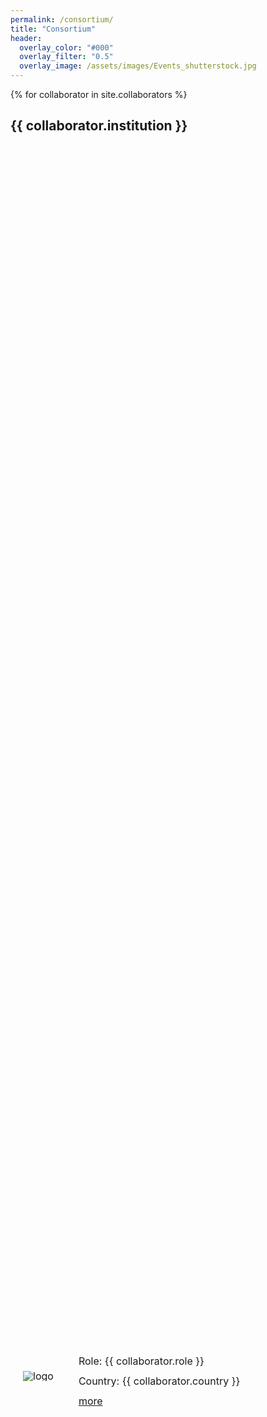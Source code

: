 ```yaml
---
permalink: /consortium/
title: "Consortium"
header:
  overlay_color: "#000"
  overlay_filter: "0.5"
  overlay_image: /assets/images/Events_shutterstock.jpg
---
```


{% for collaborator in site.collaborators %}
  <h2>{{ collaborator.institution }}</h2>
  <div>
    <div style="display: flex; align-items: center; justify-content: space-between; height: 100%; padding: 20px; font-size: 16px; line-height: 1;">
      <img src="{{ collaborator.img_path }}" alt="logo" class="flag" style="max-height: 150px; vertical-align: middle;">
      <div style="flex: 1; margin-left: 40px; margin-right: 40px;">
        <p> Role: {{ collaborator.role }} </p>
        <p>Country: {{ collaborator.country }}</p>
        <a href="{{ collaborator.link }}" class="btn btn--inverse">more</a>
      </div>
    </div>
    {% if collaborator.description %}
      <p>{{ collaborator.description | markdownify | strip }}</p>
    {% endif %}
  </div>
{% endfor %}
